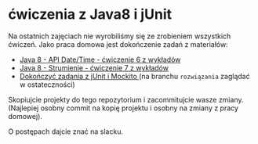 # ćwiczenia z Java8 i jUnit

Na ostatnich zajęciach nie wyrobiliśmy się ze zrobieniem wszystkich ćwiczeń.
Jako praca domowa jest dokończenie zadań z materiałów:

- [Java 8 - API Date/Time - ćwiczenie 6 z wykładów](https://github.com/infoshareacademy/jjdz4-materialy-java8/blob/master/java8_module/tasks/task6.txt)
- [Java 8 - Strumienie - ćwiczenie 7 z wykładów](https://github.com/infoshareacademy/jjdz4-materialy-java8/blob/master/java8_module/tasks/task7.txt)
- [Dokończyć zadania z jUnit i Mockito ](https://github.com/infoshareacademy/jjdz4-materialy-junit-mockito/) (na branchu `rozwiązania` zaglądać w ostateczności)


Skopiujcie projekty do tego repozytorium i zacommitujcie wasze zmiany. (Najlepiej osobny commit na kopię projektu i osobny na zmiany z pracy domowej).

O postępach dajcie znać na slacku. 